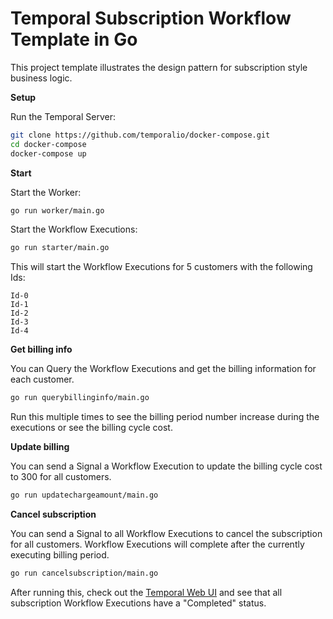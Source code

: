 # Temporal Subscription Workflow Template in Go
<!-- @@@SNIPSTART subscription-go-readme -->
This project template illustrates the design pattern for subscription style business logic.

**Setup**

Run the Temporal Server:

```bash
git clone https://github.com/temporalio/docker-compose.git
cd docker-compose
docker-compose up
```

**Start**

Start the Worker:

```bash
go run worker/main.go
```

Start the Workflow Executions:

```bash
go run starter/main.go
```

This will start the Workflow Executions for 5 customers with the following Ids:

```text
Id-0
Id-1
Id-2
Id-3
Id-4
```

**Get billing info**

You can Query the Workflow Executions and get the billing information for each customer.

```bash
go run querybillinginfo/main.go    
```

Run this multiple times to see the billing period number increase during the executions or see the billing cycle cost.

**Update billing**

You can send a Signal a Workflow Execution to update the billing cycle cost to 300 for all customers.

```bash
go run updatechargeamount/main.go
```

**Cancel subscription**

You can send a Signal to all Workflow Executions to cancel the subscription for all customers.
Workflow Executions will complete after the currently executing billing period.

```bash
go run cancelsubscription/main.go
```

After running this, check out the [Temporal Web UI](localhost://8088) and see that all subscription Workflow Executions have a "Completed" status.
<!-- @@@@SNIPEND -->
